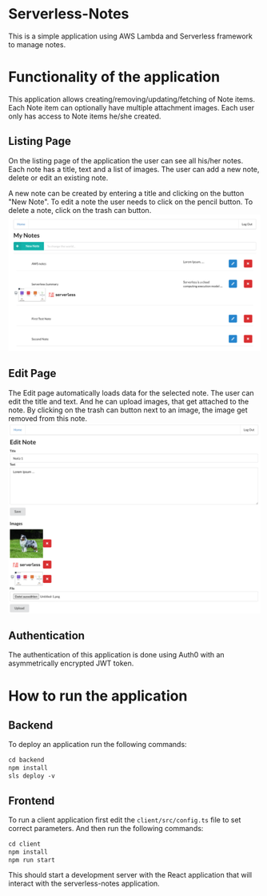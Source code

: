 # Serverless-Notes

This is a simple application using AWS Lambda and Serverless framework to manage notes.

# Functionality of the application

This application allows creating/removing/updating/fetching of Note items. Each Note item can optionally have multiple attachment images. Each user only has access to Note items he/she created.

## Listing Page
On the listing page of the application the user can see all his/her notes. Each note has a title, text and a list of images.
The user can add a new note, delete or edit an existing note.

A new note can be created by entering a title and clicking on the button "New Note".
To edit a note the user needs to click on the pencil button.
To delete a note, click on the trash can button.
![Alt text](/images/serverless-notes-listing-page.png "Listing Page")

## Edit Page
The Edit page automatically loads data for the selected note.
The user can edit the title and text. And he can upload images, that get attached to the note. By clicking on the trash can button next to an image, the image get removed from this note.
![Alt text](/images/serverless-notes-edit-page.png "Edit Page")

## Authentication

The authentication of this application is done using Auth0 with an asymmetrically encrypted JWT token.

# How to run the application

## Backend

To deploy an application run the following commands:

```
cd backend
npm install
sls deploy -v
```

## Frontend

To run a client application first edit the `client/src/config.ts` file to set correct parameters. And then run the following commands:

```
cd client
npm install
npm run start
```

This should start a development server with the React application that will interact with the serverless-notes application.
